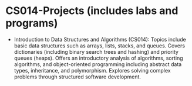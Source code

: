 # CS014-Projects (includes labs and programs)
- Introduction to Data Structures and Algorithms (CS014): Topics include basic data structures such as arrays, lists, stacks, and queues. Covers dictionaries (including binary search trees and hashing) and priority queues (heaps). Offers an introductory analysis of algorithms, sorting algorithms, and object-oriented programming including abstract data types, inheritance, and polymorphism. Explores solving complex problems through structured software development.



 
